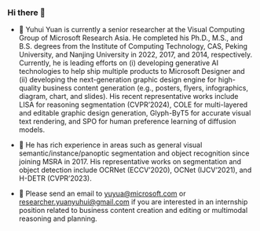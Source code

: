 ### Hi there 👋

<!--
**PkuRainBow/PkuRainBow** is a ✨ _special_ ✨ repository because its `README.md` (this file) appears on your GitHub profile.

Here are some ideas to get you started:


-->

- 🔭 Yuhui Yuan is currently a senior researcher at the Visual Computing Group of Microsoft Research Asia. He completed his Ph.D., M.S., and B.S. degrees from the Institute of Computing Technology, CAS, Peking University, and Nanjing University in 2022, 2017, and 2014, respectively. Currently, he is leading efforts on (i) developing generative AI technologies to help ship multiple products to Microsoft Designer and (ii) developing the next-generation graphic design engine for high-quality business content generation (e.g., posters, flyers, infographics, diagram, chart, and slides). His recent representative works include LISA for reasoning segmentation (CVPR’2024), COLE for multi-layered and editable graphic design generation, Glyph-ByT5 for accurate visual text rendering, and SPO for human preference learning of diffusion models. 

- 🔭 He has rich experience in areas such as general visual semantic/instance/panoptic segmentation and object recognition since joining MSRA in 2017. His representative works on segmentation and object detection include OCRNet (ECCV’2020), OCNet (IJCV’2021), and H-DETR (CVPR’2023).

- 🔭 Please send an email to yuyua@microsoft.com or researcher.yuanyuhui@gmail.com if you are interested in an internship position related to business content creation and editing or multimodal reasoning and planning.
